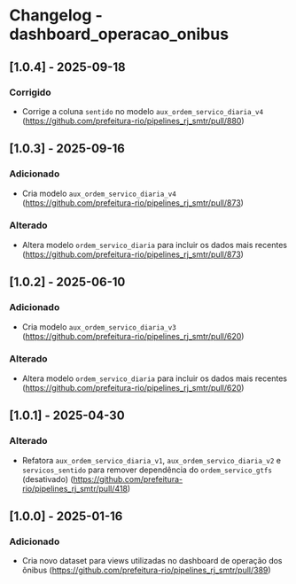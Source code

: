 # Changelog - dashboard_operacao_onibus

## [1.0.4] - 2025-09-18

### Corrigido

- Corrige a coluna `sentido` no modelo `aux_ordem_servico_diaria_v4` (https://github.com/prefeitura-rio/pipelines_rj_smtr/pull/880)

## [1.0.3] - 2025-09-16

### Adicionado

- Cria modelo `aux_ordem_servico_diaria_v4` (https://github.com/prefeitura-rio/pipelines_rj_smtr/pull/873)

### Alterado

- Altera modelo `ordem_servico_diaria` para incluir os dados mais recentes (https://github.com/prefeitura-rio/pipelines_rj_smtr/pull/873)

## [1.0.2] - 2025-06-10

### Adicionado

- Cria modelo `aux_ordem_servico_diaria_v3` (https://github.com/prefeitura-rio/pipelines_rj_smtr/pull/620)

### Alterado

- Altera modelo `ordem_servico_diaria` para incluir os dados mais recentes (https://github.com/prefeitura-rio/pipelines_rj_smtr/pull/620)

## [1.0.1] - 2025-04-30

### Alterado

- Refatora `aux_ordem_servico_diaria_v1`, `aux_ordem_servico_diaria_v2` e `servicos_sentido` para remover dependência do `ordem_servico_gtfs` (desativado) (https://github.com/prefeitura-rio/pipelines_rj_smtr/pull/418)

## [1.0.0] - 2025-01-16

### Adicionado

- Cria novo dataset para views utilizadas no dashboard de operação dos ônibus (https://github.com/prefeitura-rio/pipelines_rj_smtr/pull/389)